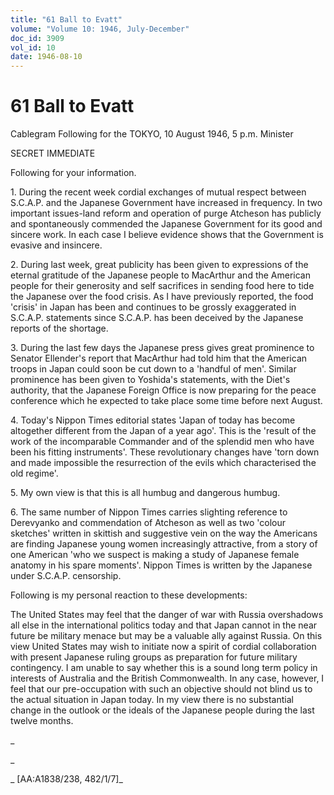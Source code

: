 ```yaml
---
title: "61 Ball to Evatt"
volume: "Volume 10: 1946, July-December"
doc_id: 3909
vol_id: 10
date: 1946-08-10
---
```


# 61 Ball to Evatt

Cablegram Following for the TOKYO, 10 August 1946, 5 p.m. Minister

SECRET IMMEDIATE

Following for your information.

1\. During the recent week cordial exchanges of mutual respect between S.C.A.P. and the Japanese Government have increased in frequency. In two important issues-land reform and operation of purge Atcheson has publicly and spontaneously commended the Japanese Government for its good and sincere work. In each case I believe evidence shows that the Government is evasive and insincere.

2\. During last week, great publicity has been given to expressions of the eternal gratitude of the Japanese people to MacArthur and the American people for their generosity and self sacrifices in sending food here to tide the Japanese over the food crisis. As I have previously reported, the food 'crisis' in Japan has been and continues to be grossly exaggerated in S.C.A.P. statements since S.C.A.P. has been deceived by the Japanese reports of the shortage.

3\. During the last few days the Japanese press gives great prominence to Senator Ellender's report that MacArthur had told him that the American troops in Japan could soon be cut down to a 'handful of men'. Similar prominence has been given to Yoshida's statements, with the Diet's authority, that the Japanese Foreign Office is now preparing for the peace conference which he expected to take place some time before next August.

4\. Today's Nippon Times editorial states 'Japan of today has become altogether different from the Japan of a year ago'. This is the 'result of the work of the incomparable Commander and of the splendid men who have been his fitting instruments'. These revolutionary changes have 'torn down and made impossible the resurrection of the evils which characterised the old regime'.

5\. My own view is that this is all humbug and dangerous humbug.

6\. The same number of Nippon Times carries slighting reference to Derevyanko and commendation of Atcheson as well as two 'colour sketches' written in skittish and suggestive vein on the way the Americans are finding Japanese young women increasingly attractive, from a story of one American 'who we suspect is making a study of Japanese female anatomy in his spare moments'. Nippon Times is written by the Japanese under S.C.A.P. censorship.

Following is my personal reaction to these developments:

The United States may feel that the danger of war with Russia overshadows all else in the international politics today and that Japan cannot in the near future be military menace but may be a valuable ally against Russia. On this view United States may wish to initiate now a spirit of cordial collaboration with present Japanese ruling groups as preparation for future military contingency. I am unable to say whether this is a sound long term policy in interests of Australia and the British Commonwealth. In any case, however, I feel that our pre-occupation with such an objective should not blind us to the actual situation in Japan today. In my view there is no substantial change in the outlook or the ideals of the Japanese people during the last twelve months.

_

_

_ [AA:A1838/238, 482/1/7]_
